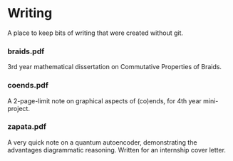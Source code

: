 # Writing

A place to keep bits of writing that were created without git.

### braids.pdf

3rd year mathematical dissertation on Commutative Properties of Braids.

### coends.pdf

A 2-page-limit note on graphical aspects of (co)ends, for 4th year mini-project.

### zapata.pdf

A very quick note on a quantum autoencoder, demonstrating the advantages diagrammatic reasoning. Written for an internship cover letter.
